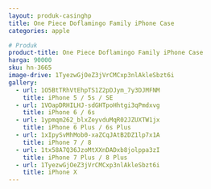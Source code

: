```yaml
---
layout: produk-casinghp
title: One Piece Doflamingo Family iPhone Case
categories: apple

# Produk
product-title: One Piece Doflamingo Family iPhone Case
harga: 90000
sku: hn-3665
image-drive: 1TyezwGjOeZ3jVrCMCxp3nlAkleSbzt6i
gallery:
  - url: 1O5BtTRhVtEhpTS1Z2pDJym_7y3DJMFNM
    title: iPhone 5 / 5s / SE
  - url: 1VOapDRHILHJ-sdGHTpoHhtgi3qPmdxvg
    title: iPhone 6 / 6s
  - url: 1ypmqm262_blxZeyvduMqR02JZUXTW1jx
    title: iPhone 6 Plus / 6s Plus
  - url: 1xIpySvMhMob0-xaZCqJAtB2DZ1lp7x1A
    title: iPhone 7 / 8
  - url: 1tx58A7Q36JzoMtXXnDADxb8jolppa3zI
    title: iPhone 7 Plus / 8 Plus
  - url: 1TyezwGjOeZ3jVrCMCxp3nlAkleSbzt6i
    title: iPhone X
---
```

